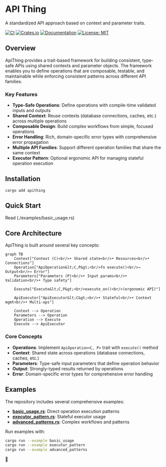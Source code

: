 # API Thing

A standardized API approach based on context and parameter traits.

[![CI](https://github.com/swissarmyhammer/apithing/workflows/CI/badge.svg)](https://github.com/swissarmyhammer/apithing/actions)
[![Crates.io](https://img.shields.io/crates/v/apithing.svg)](https://crates.io/crates/apithing)
[![Documentation](https://docs.rs/apithing/badge.svg)](https://docs.rs/apithing)
[![License: MIT](https://img.shields.io/badge/License-MIT-blue.svg)](https://github.com/swissarmyhammer/apithing#license)

## Overview

ApiThing provides a trait-based framework for building consistent, type-safe APIs using shared contexts and parameter objects. The framework enables you to define operations that are composable, testable, and maintainable while enforcing consistent patterns across different API families.

### Key Features

- **Type-Safe Operations**: Define operations with compile-time validated inputs and outputs
- **Shared Context**: Reuse contexts (database connections, caches, etc.) across multiple operations
- **Composable Design**: Build complex workflows from simple, focused operations
- **Error Handling**: Rich, domain-specific error types with comprehensive error propagation
- **Multiple API Families**: Support different operation families that share the same context
- **Executor Pattern**: Optional ergonomic API for managing stateful operation execution

## Installation

```
cargo add apithing
```

## Quick Start

Read (./examples/basic_usage.rs)

## Core Architecture

ApiThing is built around several key concepts:

```mermaid
graph TB
    Context["Context (C)<br/>• Shared state<br/>• Resources<br/>• Connections"]
    Operation["ApiOperation&lt;C,P&gt;<br/>fn execute()<br/>→ Output<br/>→ Error"]
    Parameters["Parameters (P)<br/>• Input params<br/>• Validation<br/>• Type safety"]

    Execute["Execute&lt;C,P&gt;<br/>execute_on()<br/>(ergonomic API)"]

    ApiExecutor["ApiExecutor&lt;C&gt;<br/>• Stateful<br/>• Context mgmt<br/>• Multi-ops"]

    Context --> Operation
    Parameters --> Operation
    Operation --> Execute
    Execute --> ApiExecutor
```

### Core Concepts

- **Operations**: Implement `ApiOperation<C, P>` trait with `execute()` method
- **Context**: Shared state across operations (database connections, caches, etc.)
- **Parameters**: Type-safe input parameters that define operation behavior
- **Output**: Strongly-typed results returned by operations
- **Error**: Domain-specific error types for comprehensive error handling

## Examples

The repository includes several comprehensive examples:

- **[basic_usage.rs](examples/basic_usage.rs)**: Direct operation execution patterns
- **[executor_pattern.rs](examples/executor_pattern.rs)**: Stateful executor usage
- **[advanced_patterns.rs](examples/advanced_patterns.rs)**: Complex workflows and patterns

Run examples with:

```bash
cargo run --example basic_usage
cargo run --example executor_pattern
cargo run --example advanced_patterns
```

🎉
